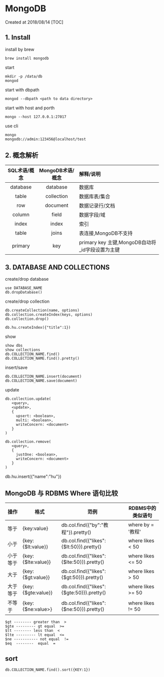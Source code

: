 # MongoDB
Created at 2018/08/14
[TOC]
## 1. Install
install by brew
```
brew install mongodb
```
start
```
mkdir -p /data/db
mongod
```
start with dbpath
```
mongod --dbpath <path to data directory>
```
start with host and porth
```
mongo --host 127.0.0.1:27017
```
use cli
```
mongo
mongodb://admin:123456@localhost/test
```
## 2. 概念解析

|SQL术语/概念|MongoDB术语/概念|解释/说明|
| :------: | :------: | :------ |
|database|database|数据库|
|table	|collection	|数据库表/集合
row	|document	|数据记录行/文档
column	|field	|数据字段/域
index	|index	|索引
table |joins	|表连接,MongoDB不支持
primary |key	|primary key	主键,MongoDB自动将_id字段设置为主键

## 3. DATABASE AND COLLECTIONS
create/drop database
```
use DATABASE_NAME
db.dropDatabase()
```
create/drop collection
```
db.createCollection(name, options)
db.collection.createIndex(keys, options)
db.collection.drop()

db.hu.createIndex({"title":1})
```

show
```
show dbs
show collections
db.COLLECTION_NAME.find()
db.COLLECTION_NAME.find().pretty()
```

insert/save
```
db.COLLECTION_NAME.insert(document)
db.COLLECTION_NAME.save(document)
```


update
```
db.collection.update(
   <query>,
   <update>,
   {
     upsert: <boolean>,
     multi: <boolean>,
     writeConcern: <document>
   }
)

db.collection.remove(
   <query>,
   {
     justOne: <boolean>,
     writeConcern: <document>
   }
)
```
db.hu.insert({"name":"hu"})

## MongoDB 与 RDBMS Where 语句比较
操作	|格式	|范例	|RDBMS中的类似语句
--|-------|-------|------
等于	|{key:value}	|db.col.find({"by":"教程"}).pretty()	|where by = '教程'
小于	|{key:{$lt:value}}	|db.col.find({"likes":{$lt:50}}).pretty()	|where likes < 50
小于等于	|{key:{$lte:value}}	|db.col.find({"likes":{$lte:50}}).pretty()	|where likes <= 50
大于	|{key:{$gt:value}}	|db.col.find({"likes":{$gt:50}}).pretty()	|where likes > 50
大于等于	|{key:{$gte:value}}	|db.col.find({"likes":{$gte:50}}).pretty()	|where likes >= 50
不等于	|{key:{$ne:value>}	|db.col.find({"likes":{$ne:50}}).pretty()	|where likes != 50

```
$gt -------- greater than  >
$gte --------- gt equal  >=
$lt -------- less than  <
$lte --------- lt equal  <=
$ne ----------- not equal  !=
$eq  --------  equal  =
```

## sort
```
db.COLLECTION_NAME.find().sort({KEY:1})
```